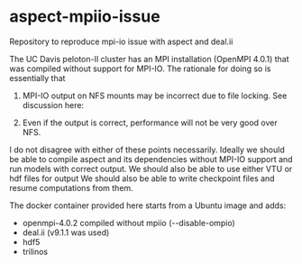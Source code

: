 # aspect-mpiio-issue
Repository to reproduce mpi-io issue with aspect and deal.ii

The UC Davis peloton-II cluster has an MPI installation (OpenMPI 4.0.1) that was compiled without support for MPI-IO. The rationale for doing so is essentially that
1. MPI-IO output on NFS mounts may be incorrect due to file locking. See discussion here:

2. Even if the output is correct, performance will not be very good over NFS.

I do not disagree with either of these points necessarily. Ideally we should be able to compile aspect and its dependencies without MPI-IO support and run models with correct output.
We should also be able to use either VTU or hdf files for output
We should also be able to write checkpoint files and resume computations from them.

The docker container provided here starts from a Ubuntu image and adds:
 - openmpi-4.0.2 compiled without mpiio (--disable-ompio)
 - deal.ii (v9.1.1 was used) 
 - hdf5
 - trilinos

